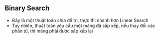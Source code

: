 ## Binary Search
* Đây là một thuật toán chia để trị, thực thi nhanh hơn Linear Search
* Tuy nhiên, thuật toán yêu cầu một mảng đã sắp xếp, nếu thay đổi các phần tử, thì mảng phải được sắp xếp lại
